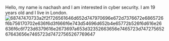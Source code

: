 Hello, my name is nachash and I am interested in cyber security. I am 19 years old and I live in London.
![68747470733a2f2f726561646d652d747970696e672d7376672e6865726f6b756170702e636f6d3f666f6e743d54696d652b4e65772b526f6d616e26636f6c6f723d6379616e2673697a653d32352663656e7465723d74727565267643656e7465723d74727565267769647](https://github.com/NashChat/NashChat/assets/164668378/f1c432ac-6b05-41fa-b03a-f8062e1d0774)

